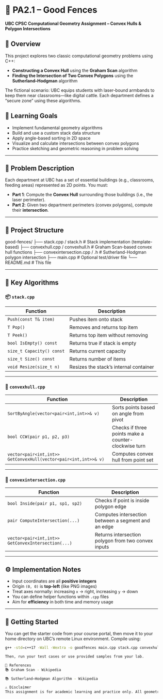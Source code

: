 # 🧮 PA2.1 – Good Fences  
**UBC CPSC Computational Geometry Assignment – Convex Hulls & Polygon Intersections**

## 📌 Overview

This project explores two classic computational geometry problems using C++:

- **Constructing a Convex Hull** using the **Graham Scan** algorithm  
- **Finding the Intersection of Two Convex Polygons** using the **Sutherland–Hodgman** algorithm

The fictional scenario: UBC equips students with laser-bound armbands to keep them near classrooms—like digital cattle. Each department defines a “secure zone” using these algorithms.

## 🎯 Learning Goals

- Implement fundamental geometry algorithms
- Build and use a custom stack data structure
- Apply angle-based sorting in 2D space
- Visualize and calculate intersections between convex polygons
- Practice sketching and geometric reasoning in problem solving

---

## 🧠 Problem Description

Each department at UBC has a set of essential buildings (e.g., classrooms, feeding areas) represented as 2D points. You must:

- **Part 1**: Compute the **Convex Hull** surrounding those buildings (i.e., the laser perimeter).
- **Part 2**: Given two department perimeters (convex polygons), compute their **intersection**.

---

## 📁 Project Structure

good-fences/ ├── stack.cpp / stack.h # Stack implementation (template-based) ├── convexhull.cpp / convexhull.h # Graham Scan-based convex hull functions ├── convexintersection.cpp / .h # Sutherland-Hodgman polygon intersection ├── main.cpp # Optional test/driver file └── README.md # This file

---

## 🧩 Key Algorithms

### 📦 `stack.cpp`
| Function | Description |
|---------|-------------|
| `Push(const T& item)` | Pushes item onto stack |
| `T Pop()` | Removes and returns top item |
| `T Peek()` | Returns top item without removing |
| `bool IsEmpty() const` | Returns true if stack is empty |
| `size_t Capacity() const` | Returns current capacity |
| `size_t Size() const` | Returns number of items |
| `void Resize(size_t n)` | Resizes the stack’s internal container |

---

### 📐 `convexhull.cpp`
| Function | Description |
|----------|-------------|
| `SortByAngle(vector<pair<int,int>>& v)` | Sorts points based on angle from pivot |
| `bool CCW(pair p1, p2, p3)` | Checks if three points make a counter-clockwise turn |
| `vector<pair<int,int>> GetConvexHull(vector<pair<int,int>>& v)` | Computes convex hull from point set |

---

### 🔷 `convexintersection.cpp`
| Function | Description |
|----------|-------------|
| `bool Inside(pair p1, sp1, sp2)` | Checks if point is inside polygon edge |
| `pair ComputeIntersection(...)` | Computes intersection between a segment and an edge |
| `vector<pair<int,int>> GetConvexIntersection(...)` | Returns intersection polygon from two convex inputs |

---

## ⚙️ Implementation Notes

- Input coordinates are all **positive integers**
- Origin `(0, 0)` is **top-left** (like PNG images)
- Treat axes normally: increasing `x` → right, increasing `y` → down
- You can define helper functions within `.cpp` files
- Aim for **efficiency** in both time and memory usage

---

## 🚀 Getting Started

You can get the starter code from your course portal, then move it to your home directory on UBC’s remote Linux environment. Compile using:

```bash
g++ -std=c++17 -Wall -Wextra -o goodfences main.cpp stack.cpp convexhull.cpp convexintersection.cpp

Then, run your test cases or use provided samples from your lab.

📎 References
📚 Graham Scan - Wikipedia

📚 Sutherland–Hodgman Algorithm - Wikipedia

⚠️ Disclaimer
This assignment is for academic learning and practice only. All geometry is simulated and no actual laser-fencing of students is endorsed or implemented.
